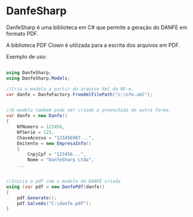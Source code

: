 # DanfeSharp

DanfeSharp é uma biblioteca em C# que permite a geração do DANFE em formato PDF.

A biblioteca PDF Clown é utilizada para a escrita dos arquivos em PDF.

Exemplo de uso:
```csharp

using DanfeSharp;
using DanfeSharp.Models;

//Cria o modelo a partir do arquivo Xml da NF-e.
var danfe = DanfeFactory.FromXmlFilePath("c:\nfe.xml");


//O modelo também pode ser criado e preenchido de outra forma.
var danfe = new Danfe()
{
    NfNumero = 123456,
    NfSerie = 123,
    ChaveAcesso = "123456987...",
    Emitente = new EmpresaInfo()
    {
        CnpjCpf = "123456...",
        Nome = "DanfeSharp Ltda",    
	...


//Inicia o pdf com o modelo da DANFE criada
using (var pdf = new DanfePdf(danfe))
{
	pdf.Generate();
	pdf.SalveAs("C:\danfe.pdf");
}
```


